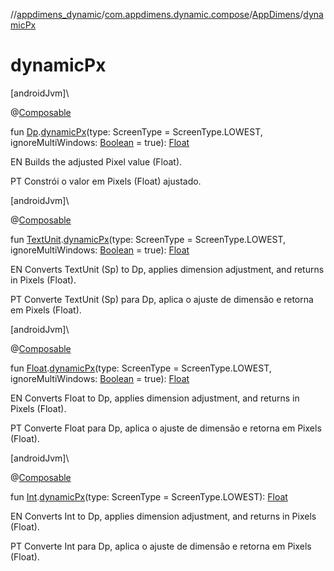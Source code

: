 //[appdimens_dynamic](../../../index.md)/[com.appdimens.dynamic.compose](../index.md)/[AppDimens](index.md)/[dynamicPx](dynamic-px.md)

# dynamicPx

[androidJvm]\

@[Composable](https://developer.android.com/reference/kotlin/androidx/compose/runtime/Composable.html)

fun [Dp](https://developer.android.com/reference/kotlin/androidx/compose/ui/unit/Dp.html).[dynamicPx](dynamic-px.md)(type: ScreenType = ScreenType.LOWEST, ignoreMultiWindows: [Boolean](https://kotlinlang.org/api/core/kotlin-stdlib/kotlin/-boolean/index.html) = true): [Float](https://kotlinlang.org/api/core/kotlin-stdlib/kotlin/-float/index.html)

EN Builds the adjusted Pixel value (Float).

PT Constrói o valor em Pixels (Float) ajustado.

[androidJvm]\

@[Composable](https://developer.android.com/reference/kotlin/androidx/compose/runtime/Composable.html)

fun [TextUnit](https://developer.android.com/reference/kotlin/androidx/compose/ui/unit/TextUnit.html).[dynamicPx](dynamic-px.md)(type: ScreenType = ScreenType.LOWEST, ignoreMultiWindows: [Boolean](https://kotlinlang.org/api/core/kotlin-stdlib/kotlin/-boolean/index.html) = true): [Float](https://kotlinlang.org/api/core/kotlin-stdlib/kotlin/-float/index.html)

EN Converts TextUnit (Sp) to Dp, applies dimension adjustment, and returns in Pixels (Float).

PT Converte TextUnit (Sp) para Dp, aplica o ajuste de dimensão e retorna em Pixels (Float).

[androidJvm]\

@[Composable](https://developer.android.com/reference/kotlin/androidx/compose/runtime/Composable.html)

fun [Float](https://kotlinlang.org/api/core/kotlin-stdlib/kotlin/-float/index.html).[dynamicPx](dynamic-px.md)(type: ScreenType = ScreenType.LOWEST, ignoreMultiWindows: [Boolean](https://kotlinlang.org/api/core/kotlin-stdlib/kotlin/-boolean/index.html) = true): [Float](https://kotlinlang.org/api/core/kotlin-stdlib/kotlin/-float/index.html)

EN Converts Float to Dp, applies dimension adjustment, and returns in Pixels (Float).

PT Converte Float para Dp, aplica o ajuste de dimensão e retorna em Pixels (Float).

[androidJvm]\

@[Composable](https://developer.android.com/reference/kotlin/androidx/compose/runtime/Composable.html)

fun [Int](https://kotlinlang.org/api/core/kotlin-stdlib/kotlin/-int/index.html).[dynamicPx](dynamic-px.md)(type: ScreenType = ScreenType.LOWEST): [Float](https://kotlinlang.org/api/core/kotlin-stdlib/kotlin/-float/index.html)

EN Converts Int to Dp, applies dimension adjustment, and returns in Pixels (Float).

PT Converte Int para Dp, aplica o ajuste de dimensão e retorna em Pixels (Float).